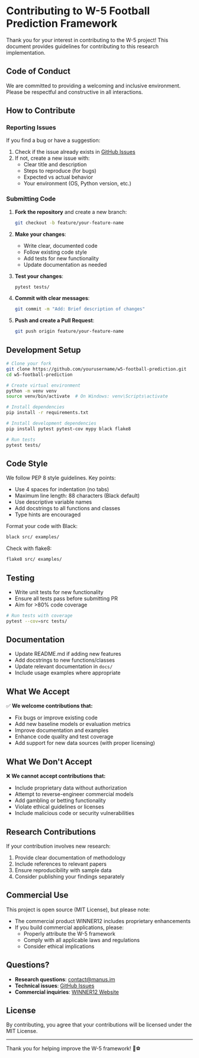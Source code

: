 # Contributing to W-5 Football Prediction Framework

Thank you for your interest in contributing to the W-5 project! This document provides guidelines for contributing to this research implementation.

## Code of Conduct

We are committed to providing a welcoming and inclusive environment. Please be respectful and constructive in all interactions.

## How to Contribute

### Reporting Issues

If you find a bug or have a suggestion:

1. Check if the issue already exists in [GitHub Issues](https://github.com/yourusername/w5-football-prediction/issues)
2. If not, create a new issue with:
   - Clear title and description
   - Steps to reproduce (for bugs)
   - Expected vs actual behavior
   - Your environment (OS, Python version, etc.)

### Submitting Code

1. **Fork the repository** and create a new branch:
   ```bash
   git checkout -b feature/your-feature-name
   ```

2. **Make your changes**:
   - Write clear, documented code
   - Follow existing code style
   - Add tests for new functionality
   - Update documentation as needed

3. **Test your changes**:
   ```bash
   pytest tests/
   ```

4. **Commit with clear messages**:
   ```bash
   git commit -m "Add: Brief description of changes"
   ```

5. **Push and create a Pull Request**:
   ```bash
   git push origin feature/your-feature-name
   ```

## Development Setup

```bash
# Clone your fork
git clone https://github.com/yourusername/w5-football-prediction.git
cd w5-football-prediction

# Create virtual environment
python -m venv venv
source venv/bin/activate  # On Windows: venv\Scripts\activate

# Install dependencies
pip install -r requirements.txt

# Install development dependencies
pip install pytest pytest-cov mypy black flake8

# Run tests
pytest tests/
```

## Code Style

We follow PEP 8 style guidelines. Key points:

- Use 4 spaces for indentation (no tabs)
- Maximum line length: 88 characters (Black default)
- Use descriptive variable names
- Add docstrings to all functions and classes
- Type hints are encouraged

Format your code with Black:
```bash
black src/ examples/
```

Check with flake8:
```bash
flake8 src/ examples/
```

## Testing

- Write unit tests for new functionality
- Ensure all tests pass before submitting PR
- Aim for >80% code coverage

```bash
# Run tests with coverage
pytest --cov=src tests/
```

## Documentation

- Update README.md if adding new features
- Add docstrings to new functions/classes
- Update relevant documentation in `docs/`
- Include usage examples where appropriate

## What We Accept

✅ **We welcome contributions that:**
- Fix bugs or improve existing code
- Add new baseline models or evaluation metrics
- Improve documentation and examples
- Enhance code quality and test coverage
- Add support for new data sources (with proper licensing)

## What We Don't Accept

❌ **We cannot accept contributions that:**
- Include proprietary data without authorization
- Attempt to reverse-engineer commercial models
- Add gambling or betting functionality
- Violate ethical guidelines or licenses
- Include malicious code or security vulnerabilities

## Research Contributions

If your contribution involves new research:

1. Provide clear documentation of methodology
2. Include references to relevant papers
3. Ensure reproducibility with sample data
4. Consider publishing your findings separately

## Commercial Use

This project is open source (MIT License), but please note:

- The commercial product WINNER12 includes proprietary enhancements
- If you build commercial applications, please:
  - Properly attribute the W-5 framework
  - Comply with all applicable laws and regulations
  - Consider ethical implications

## Questions?

- **Research questions**: contact@manus.im
- **Technical issues**: [GitHub Issues](https://github.com/yourusername/w5-football-prediction/issues)
- **Commercial inquiries**: [WINNER12 Website](https://winner12.com)

## License

By contributing, you agree that your contributions will be licensed under the MIT License.

---

Thank you for helping improve the W-5 framework! 🚀⚽

